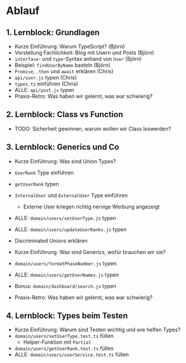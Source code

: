 # Ablauf

## 1. Lernblock: Grundlagen

- Kurze Einführung: Warum TypeScript? (Björn)
- Vorstellung Fachlichkeit: Blog mit Usern und Posts (Björn)
- `interface`- und `type`-Syntax anhand von `User` (Björn)
- Beispiel: `findUserByName` basteln (Björn)
- `Promise`, `.then` und `await` erklären (Chris)
- `api/user.js` typen (Chris)
- `types.ts` einführen (Chris)
- ALLE: `api/post.js` typen
- Praxis-Retro: Was haben wir gelernt, was war schwierig?

## 2. Lernblock: Class vs Function

- TODO: Sicherheit gewinnen, warum wollen wir Class loswerden?

## 3. Lernblock: Generics und Co

- Kurze Einführung: Was sind Union Types?
- `UserRank` Type einführen
- `getUserRank` typen
- `InternalUser` und `ExternalUser` Type einführen
  - Externe User kriegen richtig nervige Werbung angezeigt
- ALLE: `domain/users/setUserType.js` typen
- ALLE: `domain/users/updateUserRanks.js` typen
- Discriminated Unions erklären

- Kurze Einführung: Was sind Generics, wofür brauchen wir sie?
- `domain/users/formatPhaseNumber.js` typen
- ALLE: `domain/users/getUserNames.js` typen
- Bonus: `domain/dashboard/search.js` typen

- Praxis-Retro: Was haben wir gelernt, was war schwierig?

## 4. Lernblock: Types beim Testen

- Kurze Einführung: Warum sind Testen wichtig und wie helfen Types?
- `domain/users/setUserType.test.ts` füllen
  - Helper-Funktion mit `Partial`
- `domain/users/getUserRank.test.ts` füllen
- ALLE: `domain/users/userService.test.ts` füllen